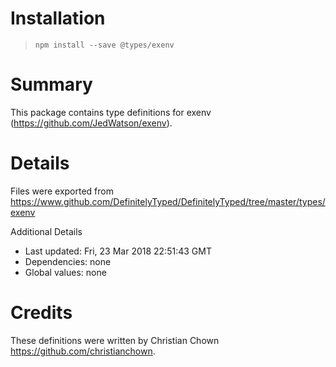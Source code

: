 # Installation
> `npm install --save @types/exenv`

# Summary
This package contains type definitions for exenv (https://github.com/JedWatson/exenv).

# Details
Files were exported from https://www.github.com/DefinitelyTyped/DefinitelyTyped/tree/master/types/exenv

Additional Details
 * Last updated: Fri, 23 Mar 2018 22:51:43 GMT
 * Dependencies: none
 * Global values: none

# Credits
These definitions were written by Christian Chown <https://github.com/christianchown>.
